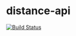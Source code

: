 # distance-api

[![Build Status](https://travis-ci.org/marcelopazzo/distance-api.png?branch=master)](https://travis-ci.org/marcelopazzo/distance-api)